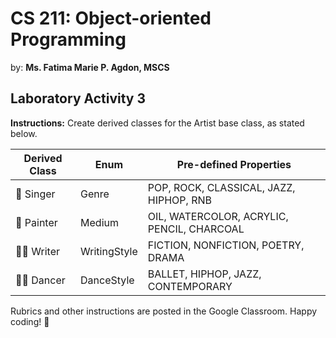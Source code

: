 # CS 211: Object-oriented Programming
by: **Ms. Fatima Marie P. Agdon, MSCS**
## Laboratory Activity 3

**Instructions:** Create derived classes for the Artist base class, as stated below.

| Derived Class | Enum        | Pre-defined Properties                   |
|---------------|-------------|------------------------------------------|
|🎤 Singer      |Genre        |POP, ROCK, CLASSICAL, JAZZ, HIPHOP, RNB   |
|🎨 Painter     |Medium       |OIL, WATERCOLOR, ACRYLIC, PENCIL, CHARCOAL|
|✍🏻 Writer      |WritingStyle |FICTION, NONFICTION, POETRY, DRAMA        |
|💃🏻 Dancer      |DanceStyle   |BALLET, HIPHOP, JAZZ, CONTEMPORARY        |

Rubrics and other instructions are posted in the Google Classroom.
Happy coding! 🩷